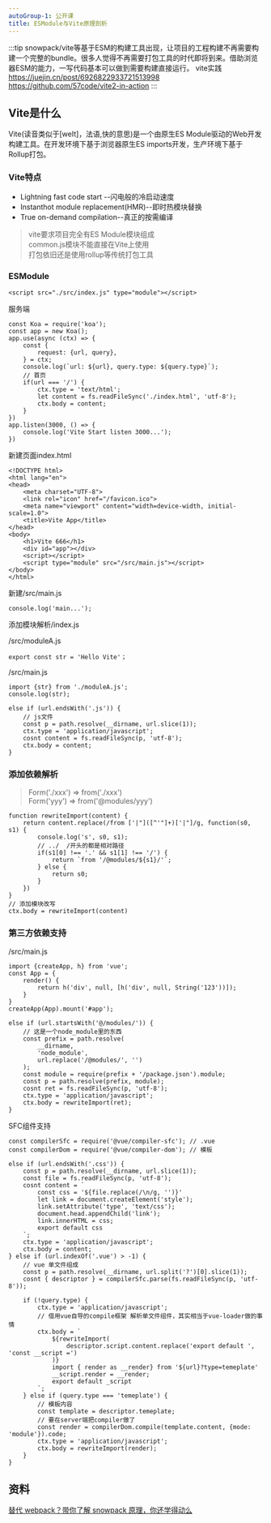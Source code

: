 ```yaml
---
autoGroup-1: 公开课
title: ESModule与Vite原理剖析
---
```


:::tip
snowpack/vite等基于ESM的构建工具出现，让项目的工程构建不再需要构建一个完整的bundle。很多人觉得不再需要打包工具的时代即将到来。借助浏览器ESM的能力，一写代码基本可以做到需要构建直接运行。
vite实践
https://juejin.cn/post/6926822933721513998
https://github.com/57code/vite2-in-action
:::

## Vite是什么
Vite(读音类似于[weIt]，法语,快的意思)是一个由原生ES Module驱动的Web开发构建工具。在开发环境下基于浏览器原生ES imports开发，生产环境下基于Rollup打包。

### Vite特点
- Lightning fast code start --闪电般的冷启动速度
- Instanthot module replacement(HMR)--即时热模块替换
- True on-demand compilation--真正的按需编译

> vite要求项目完全有ES Module模块组成<br/>
> common.js模块不能直接在Vite上使用<br/>
> 打包依旧还是使用rollup等传统打包工具<br/>

### ESModule

```
<script src="./src/index.js" type="module"></script>
```

服务端
```
const Koa = require('koa');
const app = new Koa();
app.use(async (ctx) => {
    const {
        request: {url, query},
    } = ctx;
    console.log(`url: ${url}, query.type: ${query.type}`);
    // 首页
    if(url === '/') {
        ctx.type = 'text/html';
        let content = fs.readFileSync('./index.html', 'utf-8');
        ctx.body = content;
    }
})
app.listen(3000, () => {
    console.log('Vite Start listen 3000...');
})
```

新建页面index.html
```
<!DOCTYPE html>
<html lang="en">
<head>
    <meta charset="UTF-8">
    <link rel="icon" href="/favicon.ico">
    <meta name="viewport" content="width=device-width, initial-scale=1.0">
    <title>Vite App</title>
</head>
<body>
    <h1>Vite 666</h1>
    <div id="app"></div>
    <script></script>
    <script type="module" src="/src/main.js"></script>
</body>
</html>
```
新建/src/main.js
```
console.log('main...');
```
添加模块解析/index.js

/src/moduleA.js

```
export const str = 'Hello Vite'；
```
/src/main.js
```
import {str} from './moduleA.js';
console.log(str);
```

```
else if (url.endsWith('.js')) {
    // js文件
    const p = path.resolve(__dirname, url.slice(1));
    ctx.type = 'application/javascript';
    cosnt content = fs.readFileSync(p, 'utf-8');
    ctx.body = content;
}
```

### 添加依赖解析
> Form('./xxx') => from('./xxx')<br/>
> Form('yyy') => from('@modules/yyy')<br/>

```
function rewriteImport(content) {
    return content.replace(/from ['|"]([^'"]+)['|"]/g, function(s0, s1) {
        console.log('s', s0, s1);
        // ../  /开头的都是相对路径
        if(s1[0] !== '.' && s1[1] !== '/') {
            return `from '/@modules/${s1}/'`;
        } else {
            return s0;
        }
    })
}
// 添加模块改写
ctx.body = rewriteImport(content)
```

### 第三方依赖支持
/src/main.js

```
import {createApp, h} from 'vue';
const App = {
    render() {
        return h('div', null, [h('div', null, String('123'))]);
    }
}
createApp(App).mount('#app');
```

```
else if (url.startsWith('@/modules/')) {
    // 这是一个node_module里的东西
    const prefix = path.resolve(
        __dirname,
        'node_module',
        url.replace('/@modules/', '')
    );
    const module = require(prefix + '/package.json').module;
    const p = path.resolve(prefix, module);
    cosnt ret = fs.readFileSync(p, 'utf-8');
    ctx.type = 'application/javascript';
    ctx.body = rewriteImport(ret);
}
```

SFC组件支持

```
const compilerSfc = require('@vue/compiler-sfc'); // .vue
const compilerDom = require('@vue/compiler-dom'); // 模板

else if (url.endsWith('.css')) {
    const p = path.resolve(__dirname, url.slice(1));
    const file = fs.readFileSync(p, 'utf-8');
    cosnt content = `
        const css = '${file.replace(/\n/g, '')}'
        let link = document.createElement('style');
        link.setAttribute('type', 'text/css');
        document.head.appendChild('link');
        link.innerHTML = css;
        export default css
    `;
    ctx.type = 'application/javascript';
    ctx.body = content;
} else if (url.indexOf('.vue') > -1) {
    // vue 单文件组成
    const p = path.resolve(__dirname, url.split('?')[0].slice(1));
    cosnt { descriptor } = compilerSfc.parse(fs.readFileSync(p, 'utf-8'));

    if (!query.type) {
        ctx.type = 'application/javascript';
        // 借用vue自导的compile框架 解析单文件组件，其实相当于vue-loader做的事情
        ctx.body = `
            ${rewriteImport(
                descriptor.script.content.replace('export default ', 'const __script =')
            )}
            import { render as __render} from '${url}?type=temeplate'
            __script.render = __render;
            export default _script
        `;
    } else if (query.type === 'temeplate') {
        // 模板内容
        const template = descriptor.temeplate;
        // 要在server端把compiler做了
        const render = compilerDom.compile(template.content, {mode: 'module'}).code;
        ctx.type = 'application/javascript';
        ctx.body = rewriteImport(render);
    }
}
```

## 资料
[替代 webpack？带你了解 snowpack 原理，你还学得动么](https://zhuanlan.zhihu.com/p/149351900)